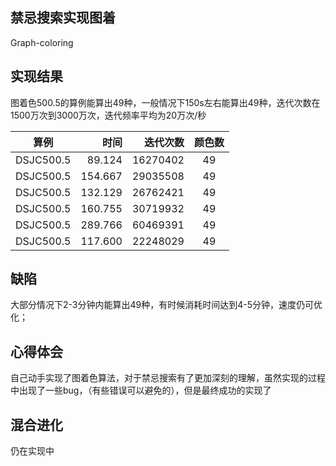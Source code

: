## 禁忌搜索实现图着
   Graph-coloring
## 实现结果

 图着色500.5的算例能算出49种，一般情况下150s左右能算出49种，迭代次数在1500万次到3000万次，迭代频率平均为20万次/秒</br>
 
|算例    |时间       |迭代次数   |颜色数   | 
| ------- | -------:| ---: | :---: |
|DSJC500.5|89.124|16270402|49|
|DSJC500.5|154.667|29035508|49|
|DSJC500.5|132.129|26762421|49|
|DSJC500.5|160.755|30719932|49|
|DSJC500.5|289.766|60469391|49|
|DSJC500.5|117.600|22248029|49|

## 缺陷
大部分情况下2-3分钟内能算出49种，有时候消耗时间达到4-5分钟，速度仍可优化；</br>
## 心得体会
自己动手实现了图着色算法，对于禁忌搜索有了更加深刻的理解，虽然实现的过程中出现了一些bug，（有些错误可以避免的），但是最终成功的实现了</br>
## 混合进化
 仍在实现中</br>
